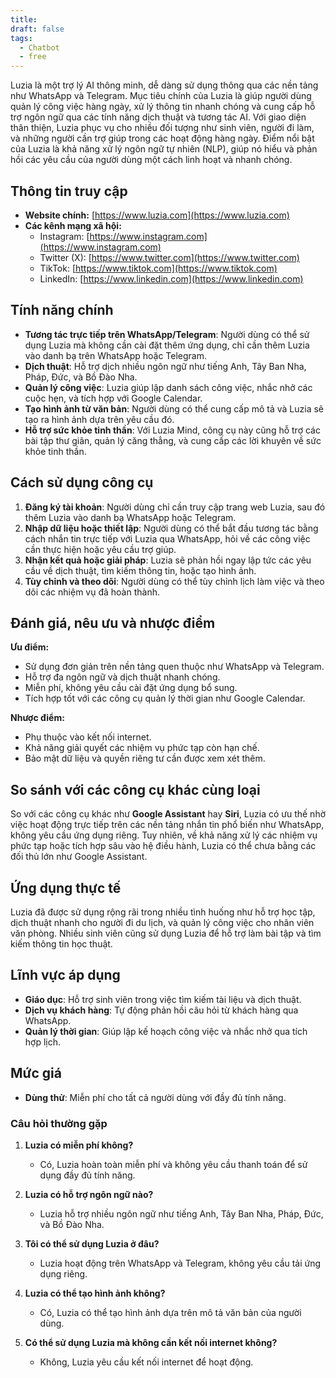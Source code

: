 ```yaml
---
title: 
draft: false
tags:
  - Chatbot
  - free
---
```

Luzia là một trợ lý AI thông minh, dễ dàng sử dụng thông qua các nền tảng như WhatsApp và Telegram. Mục tiêu chính của Luzia là giúp người dùng quản lý công việc hàng ngày, xử lý thông tin nhanh chóng và cung cấp hỗ trợ ngôn ngữ qua các tính năng dịch thuật và tương tác AI. Với giao diện thân thiện, Luzia phục vụ cho nhiều đối tượng như sinh viên, người đi làm, và những người cần trợ giúp trong các hoạt động hàng ngày. Điểm nổi bật của Luzia là khả năng xử lý ngôn ngữ tự nhiên (NLP), giúp nó hiểu và phản hồi các yêu cầu của người dùng một cách linh hoạt và nhanh chóng.
## Thông tin truy cập

- **Website chính:** [https://www.luzia.com](https://www.luzia.com)
- **Các kênh mạng xã hội:**
    - Instagram: [https://www.instagram.com](https://www.instagram.com)
    - Twitter (X): [https://www.twitter.com](https://www.twitter.com)
    - TikTok: [https://www.tiktok.com](https://www.tiktok.com)
    - LinkedIn: [https://www.linkedin.com](https://www.linkedin.com)

## Tính năng chính

- **Tương tác trực tiếp trên WhatsApp/Telegram**: Người dùng có thể sử dụng Luzia mà không cần cài đặt thêm ứng dụng, chỉ cần thêm Luzia vào danh bạ trên WhatsApp hoặc Telegram.
- **Dịch thuật**: Hỗ trợ dịch nhiều ngôn ngữ như tiếng Anh, Tây Ban Nha, Pháp, Đức, và Bồ Đào Nha.
- **Quản lý công việc**: Luzia giúp lập danh sách công việc, nhắc nhở các cuộc hẹn, và tích hợp với Google Calendar.
- **Tạo hình ảnh từ văn bản**: Người dùng có thể cung cấp mô tả và Luzia sẽ tạo ra hình ảnh dựa trên yêu cầu đó.
- **Hỗ trợ sức khỏe tinh thần**: Với Luzia Mind, công cụ này cũng hỗ trợ các bài tập thư giãn, quản lý căng thẳng, và cung cấp các lời khuyên về sức khỏe tinh thần.

## Cách sử dụng công cụ

1. **Đăng ký tài khoản**: Người dùng chỉ cần truy cập trang web Luzia, sau đó thêm Luzia vào danh bạ WhatsApp hoặc Telegram.
2. **Nhập dữ liệu hoặc thiết lập**: Người dùng có thể bắt đầu tương tác bằng cách nhắn tin trực tiếp với Luzia qua WhatsApp, hỏi về các công việc cần thực hiện hoặc yêu cầu trợ giúp.
3. **Nhận kết quả hoặc giải pháp**: Luzia sẽ phản hồi ngay lập tức các yêu cầu về dịch thuật, tìm kiếm thông tin, hoặc tạo hình ảnh.
4. **Tùy chỉnh và theo dõi**: Người dùng có thể tùy chỉnh lịch làm việc và theo dõi các nhiệm vụ đã hoàn thành.
## Đánh giá, nêu ưu và nhược điểm

**Ưu điểm:**

- Sử dụng đơn giản trên nền tảng quen thuộc như WhatsApp và Telegram.
- Hỗ trợ đa ngôn ngữ và dịch thuật nhanh chóng.
- Miễn phí, không yêu cầu cài đặt ứng dụng bổ sung.
- Tích hợp tốt với các công cụ quản lý thời gian như Google Calendar.

**Nhược điểm:**

- Phụ thuộc vào kết nối internet.
- Khả năng giải quyết các nhiệm vụ phức tạp còn hạn chế.
- Bảo mật dữ liệu và quyền riêng tư cần được xem xét thêm.

## So sánh với các công cụ khác cùng loại

So với các công cụ khác như **Google Assistant** hay **Siri**, Luzia có ưu thế nhờ việc hoạt động trực tiếp trên các nền tảng nhắn tin phổ biến như WhatsApp, không yêu cầu ứng dụng riêng. Tuy nhiên, về khả năng xử lý các nhiệm vụ phức tạp hoặc tích hợp sâu vào hệ điều hành, Luzia có thể chưa bằng các đối thủ lớn như Google Assistant.

## Ứng dụng thực tế

Luzia đã được sử dụng rộng rãi trong nhiều tình huống như hỗ trợ học tập, dịch thuật nhanh cho người đi du lịch, và quản lý công việc cho nhân viên văn phòng. Nhiều sinh viên cũng sử dụng Luzia để hỗ trợ làm bài tập và tìm kiếm thông tin học thuật.

## Lĩnh vực áp dụng

- **Giáo dục**: Hỗ trợ sinh viên trong việc tìm kiếm tài liệu và dịch thuật.
- **Dịch vụ khách hàng**: Tự động phản hồi câu hỏi từ khách hàng qua WhatsApp.
- **Quản lý thời gian**: Giúp lập kế hoạch công việc và nhắc nhở qua tích hợp lịch.

## Mức giá

- **Dùng thử**: Miễn phí cho tất cả người dùng với đầy đủ tính năng.

### Câu hỏi thường gặp

1. **Luzia có miễn phí không?**
    
    - Có, Luzia hoàn toàn miễn phí và không yêu cầu thanh toán để sử dụng đầy đủ tính năng.
2. **Luzia có hỗ trợ ngôn ngữ nào?**
    
    - Luzia hỗ trợ nhiều ngôn ngữ như tiếng Anh, Tây Ban Nha, Pháp, Đức, và Bồ Đào Nha.
3. **Tôi có thể sử dụng Luzia ở đâu?**
    
    - Luzia hoạt động trên WhatsApp và Telegram, không yêu cầu tải ứng dụng riêng.
4. **Luzia có thể tạo hình ảnh không?**
    
    - Có, Luzia có thể tạo hình ảnh dựa trên mô tả văn bản của người dùng.
5. **Có thể sử dụng Luzia mà không cần kết nối internet không?**
    
    - Không, Luzia yêu cầu kết nối internet để hoạt động.